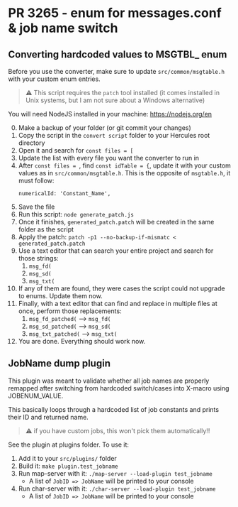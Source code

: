 # PR 3265 - enum for messages.conf & job name switch

## Converting hardcoded values to MSGTBL_ enum
Before you use the converter, make sure to update `src/common/msgtable.h` with your custom enum entries.

> :warning: This script requires the `patch` tool installed (it comes installed in Unix systems, but I am not sure about a Windows alternative)

You will need NodeJS installed in your machine: https://nodejs.org/en

0. Make a backup of your folder (or git commit your changes)
1. Copy the script in the `convert script` folder to your Hercules root directory
2. Open it and search for `const files = [`
3. Update the list with every file you want the converter to run in
4. After `const files = `, find `const idTable = {`, update it with your custom values as in `src/common/msgtable.h`. This is the opposite of `msgtable.h`, it must follow:
   ```JS
   numericalId: 'Constant_Name',
   ```
5. Save the file
6. Run this script: `node generate_patch.js`
7. Once it finishes, `generated_patch.patch` will be created in the same folder as the script
8. Apply the patch: `patch -p1 --no-backup-if-mismatc < generated_patch.patch`
9. Use a text editor that can search your entire project and search for those strings:
   1.  `msg_fd(`
   2.  `msg_sd(`
   3.  `msg_txt(`
10. If any of them are found, they were cases the script could not upgrade to enums. Update them now.
11. Finally, with a text editor that can find and replace in multiple files at once, perform those replacements:
    1.  `msg_fd_patched(` --> `msg_fd(`
    2.  `msg_sd_patched(` --> `msg_sd(`
    3.  `msg_txt_patched(` --> `msg_txt(`
12. You are done. Everything should work now.


## JobName dump plugin
This plugin was meant to validate whether all job names are properly remapped after switching from hardcoded switch/cases
into X-macro using JOBENUM_VALUE.

This basically loops through a hardcoded list of job constants and prints their ID and returned name.

> :warning: if you have custom jobs, this won't pick them automatically!!

See the plugin at plugins folder. To use it:
1. Add it to your `src/plugins/` folder
2. Build it: `make plugin.test_jobname`
3. Run map-server with it: `./map-server --load-plugin test_jobname`
    - A list of `JobID => JobName` will be printed to your console
4. Run char-server with it: `./char-server --load-plugin test_jobname`
    - A list of `JobID => JobName` will be printed to your console

